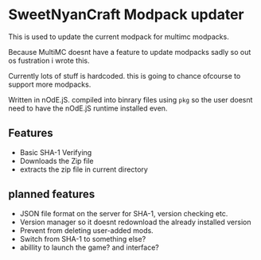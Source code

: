 # SweetNyanCraft Modpack updater

This is used to update the current modpack for multimc modpacks.

Because MultiMC doesnt have a feature to update modpacks sadly so out os fustration i wrote this.



Currently lots of stuff is hardcoded. this is going to chance ofcourse to support more modpacks.

Written in nOdE.jS. compiled into binrary files using `pkg` so the user doesnt need to have the nOdE.jS runtime installed even.


## Features

* Basic SHA-1 Verifying
* Downloads the Zip file
* extracts the zip file in current directory


## planned features
* JSON file format on the server for SHA-1, version checking etc.
* Version manager so it doesnt redownload the already installed version
* Prevent from deleting user-added mods.
* Switch from SHA-1 to something else?
* abillity to launch the game? and interface?
